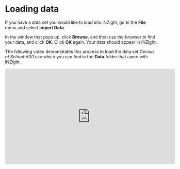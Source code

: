 # Loading data

If you have a data set you would like to load into iNZight, go to the __File__ menu
and select __Import Data__.

In the window that pops up, click __Browse__, and then use the browser to find your
data, and click __OK__. Click __OK__ again. Your data should appear in iNZight.

The following video demonstrates this process to load the data set
_Census at School-500.csv_ which you can find in the __Data__ folder
that came with iNZight.

<div class="video-wrapper asp16x9">
  <iframe width="560" height="315"
   src="https://www.youtube.com/embed/hM5D1FuapdE"
   frameborder="0" allowfullscreen></iframe>
</div>
